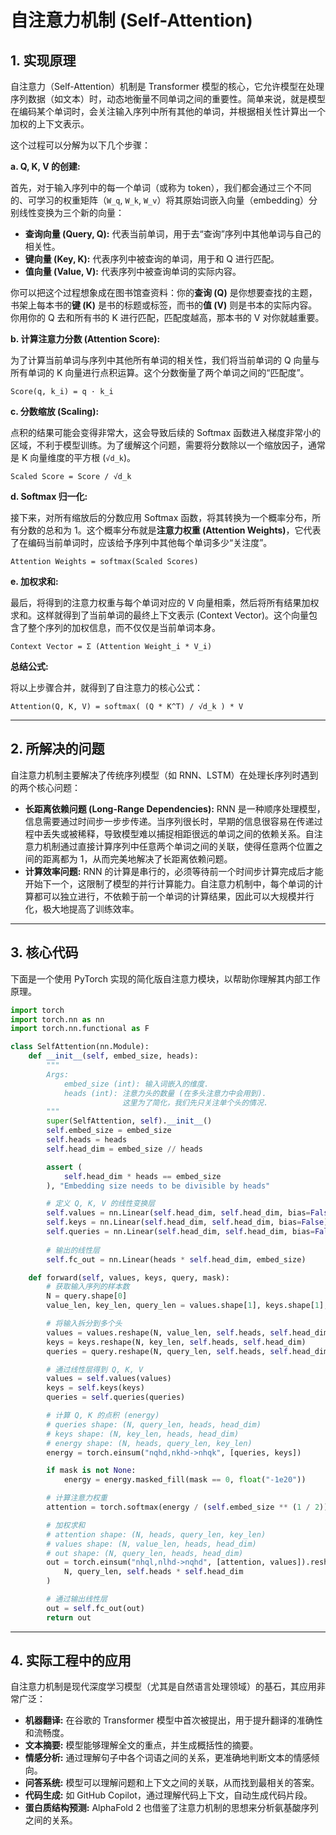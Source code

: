 # 自注意力机制 (Self-Attention)

## 1. 实现原理

自注意力（Self-Attention）机制是 Transformer 模型的核心，它允许模型在处理序列数据（如文本）时，动态地衡量不同单词之间的重要性。简单来说，就是模型在编码某个单词时，会关注输入序列中所有其他的单词，并根据相关性计算出一个加权的上下文表示。

这个过程可以分解为以下几个步骤：

**a. Q, K, V 的创建:**

首先，对于输入序列中的每一个单词（或称为 token），我们都会通过三个不同的、可学习的权重矩阵（`W_q`, `W_k`, `W_v`）将其原始词嵌入向量（embedding）分别线性变换为三个新的向量：

*   **查询向量 (Query, Q):** 代表当前单词，用于去“查询”序列中其他单词与自己的相关性。
*   **键向量 (Key, K):** 代表序列中被查询的单词，用于和 Q 进行匹配。
*   **值向量 (Value, V):** 代表序列中被查询单词的实际内容。

你可以把这个过程想象成在图书馆查资料：你的**查询 (Q)** 是你想要查找的主题，书架上每本书的**键 (K)** 是书的标题或标签，而书的**值 (V)** 则是书本的实际内容。你用你的 Q 去和所有书的 K 进行匹配，匹配度越高，那本书的 V 对你就越重要。

**b. 计算注意力分数 (Attention Score):**

为了计算当前单词与序列中其他所有单词的相关性，我们将当前单词的 Q 向量与所有单词的 K 向量进行点积运算。这个分数衡量了两个单词之间的“匹配度”。

```
Score(q, k_i) = q · k_i
```

**c. 分数缩放 (Scaling):**

点积的结果可能会变得非常大，这会导致后续的 Softmax 函数进入梯度非常小的区域，不利于模型训练。为了缓解这个问题，需要将分数除以一个缩放因子，通常是 K 向量维度的平方根 (`√d_k`)。

```
Scaled Score = Score / √d_k
```

**d. Softmax 归一化:**

接下来，对所有缩放后的分数应用 Softmax 函数，将其转换为一个概率分布，所有分数的总和为 1。这个概率分布就是**注意力权重 (Attention Weights)**，它代表了在编码当前单词时，应该给予序列中其他每个单词多少“关注度”。

```
Attention Weights = softmax(Scaled Scores)
```

**e. 加权求和:**

最后，将得到的注意力权重与每个单词对应的 V 向量相乘，然后将所有结果加权求和。这样就得到了当前单词的最终上下文表示 (Context Vector)。这个向量包含了整个序列的加权信息，而不仅仅是当前单词本身。

```
Context Vector = Σ (Attention Weight_i * V_i)
```

**总结公式:**

将以上步骤合并，就得到了自注意力的核心公式：

```
Attention(Q, K, V) = softmax( (Q * K^T) / √d_k ) * V
```

---

## 2. 所解决的问题

自注意力机制主要解决了传统序列模型（如 RNN、LSTM）在处理长序列时遇到的两个核心问题：

*   **长距离依赖问题 (Long-Range Dependencies):** RNN 是一种顺序处理模型，信息需要通过时间步一步步传递。当序列很长时，早期的信息很容易在传递过程中丢失或被稀释，导致模型难以捕捉相距很远的单词之间的依赖关系。自注意力机制通过直接计算序列中任意两个单词之间的关联，使得任意两个位置之间的距离都为 1，从而完美地解决了长距离依赖问题。
*   **计算效率问题:** RNN 的计算是串行的，必须等待前一个时间步计算完成后才能开始下一个，这限制了模型的并行计算能力。自注意力机制中，每个单词的计算都可以独立进行，不依赖于前一个单词的计算结果，因此可以大规模并行化，极大地提高了训练效率。

---

## 3. 核心代码

下面是一个使用 PyTorch 实现的简化版自注意力模块，以帮助你理解其内部工作原理。

```python
import torch
import torch.nn as nn
import torch.nn.functional as F

class SelfAttention(nn.Module):
    def __init__(self, embed_size, heads):
        """
        Args:
            embed_size (int): 输入词嵌入的维度.
            heads (int): 注意力头的数量 (在多头注意力中会用到).
                         这里为了简化，我们先只关注单个头的情况.
        """
        super(SelfAttention, self).__init__()
        self.embed_size = embed_size
        self.heads = heads
        self.head_dim = embed_size // heads

        assert (
            self.head_dim * heads == embed_size
        ), "Embedding size needs to be divisible by heads"

        # 定义 Q, K, V 的线性变换层
        self.values = nn.Linear(self.head_dim, self.head_dim, bias=False)
        self.keys = nn.Linear(self.head_dim, self.head_dim, bias=False)
        self.queries = nn.Linear(self.head_dim, self.head_dim, bias=False)
        
        # 输出的线性层
        self.fc_out = nn.Linear(heads * self.head_dim, embed_size)

    def forward(self, values, keys, query, mask):
        # 获取输入序列的样本数
        N = query.shape[0]
        value_len, key_len, query_len = values.shape[1], keys.shape[1], query.shape[1]

        # 将输入拆分到多个头
        values = values.reshape(N, value_len, self.heads, self.head_dim)
        keys = keys.reshape(N, key_len, self.heads, self.head_dim)
        queries = query.reshape(N, query_len, self.heads, self.head_dim)

        # 通过线性层得到 Q, K, V
        values = self.values(values)
        keys = self.keys(keys)
        queries = self.queries(queries)

        # 计算 Q, K 的点积 (energy)
        # queries shape: (N, query_len, heads, head_dim)
        # keys shape: (N, key_len, heads, head_dim)
        # energy shape: (N, heads, query_len, key_len)
        energy = torch.einsum("nqhd,nkhd->nhqk", [queries, keys])

        if mask is not None:
            energy = energy.masked_fill(mask == 0, float("-1e20"))

        # 计算注意力权重
        attention = torch.softmax(energy / (self.embed_size ** (1 / 2)), dim=3)

        # 加权求和
        # attention shape: (N, heads, query_len, key_len)
        # values shape: (N, value_len, heads, head_dim)
        # out shape: (N, query_len, heads, head_dim)
        out = torch.einsum("nhql,nlhd->nqhd", [attention, values]).reshape(
            N, query_len, self.heads * self.head_dim
        )

        # 通过输出线性层
        out = self.fc_out(out)
        return out

```

---

## 4. 实际工程中的应用

自注意力机制是现代深度学习模型（尤其是自然语言处理领域）的基石，其应用非常广泛：

*   **机器翻译:** 在谷歌的 Transformer 模型中首次被提出，用于提升翻译的准确性和流畅度。
*   **文本摘要:** 模型能够理解全文的重点，并生成概括性的摘要。
*   **情感分析:** 通过理解句子中各个词语之间的关系，更准确地判断文本的情感倾向。
*   **问答系统:** 模型可以理解问题和上下文之间的关联，从而找到最相关的答案。
*   **代码生成:** 如 GitHub Copilot，通过理解代码上下文，自动生成代码片段。
*   **蛋白质结构预测:** AlphaFold 2 也借鉴了注意力机制的思想来分析氨基酸序列之间的关系。
